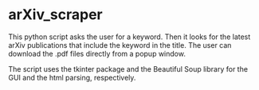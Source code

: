 # arXiv_scraper

This python script asks the user for a keyword.
Then it looks for the latest arXiv publications that include the keyword in the title.
The user can download the .pdf files directly from a popup window.

The script uses the tkinter package and the Beautiful Soup library for the GUI and the html parsing, respectively.
